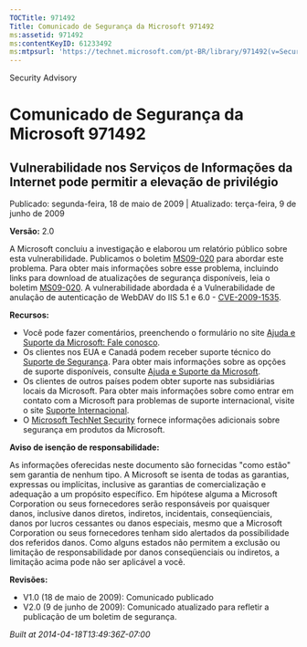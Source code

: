 ```yaml
---
TOCTitle: 971492
Title: Comunicado de Segurança da Microsoft 971492
ms:assetid: 971492
ms:contentKeyID: 61233492
ms:mtpsurl: 'https://technet.microsoft.com/pt-BR/library/971492(v=Security.10)'
---
```


Security Advisory

Comunicado de Segurança da Microsoft 971492
===========================================

Vulnerabilidade nos Serviços de Informações da Internet pode permitir a elevação de privilégio
----------------------------------------------------------------------------------------------

Publicado: segunda-feira, 18 de maio de 2009 | Atualizado: terça-feira, 9 de junho de 2009

**Versão:** 2.0

A Microsoft concluiu a investigação e elaborou um relatório público sobre esta vulnerabilidade. Publicamos o boletim [MS09-020](http://technet.microsoft.com/security/bulletin/ms09-020) para abordar este problema. Para obter mais informações sobre esse problema, incluindo links para download de atualizações de segurança disponíveis, leia o boletim [MS09-020](http://technet.microsoft.com/security/bulletin/ms09-020). A vulnerabilidade abordada é a Vulnerabilidade de anulação de autenticação de WebDAV do IIS 5.1 e 6.0 - [CVE-2009-1535](http://www.cve.mitre.org/cgi-bin/cvename.cgi?name=cve-2009-1535).

**Recursos:**

-   Você pode fazer comentários, preenchendo o formulário no site [Ajuda e Suporte da Microsoft: Fale conosco](https://support.microsoft.com/common/survey.aspx?scid=sw;en;1257&amp;showpage=1&amp;ws=technet&amp;sd=tech).
-   Os clientes nos EUA e Canadá podem receber suporte técnico do [Suporte de Segurança](http://go.microsoft.com/fwlink/?linkid=21131). Para obter mais informações sobre as opções de suporte disponíveis, consulte [Ajuda e Suporte da Microsoft](http://support.microsoft.com/?ln=pt-br).
-   Os clientes de outros países podem obter suporte nas subsidiárias locais da Microsoft. Para obter mais informações sobre como entrar em contato com a Microsoft para problemas de suporte internacional, visite o site [Suporte Internacional](http://go.microsoft.com/fwlink/?linkid=21155).
-   O [Microsoft TechNet Security](http://go.microsoft.com/fwlink/?linkid=21132) fornece informações adicionais sobre segurança em produtos da Microsoft.

**Aviso de isenção de responsabilidade:**

As informações oferecidas neste documento são fornecidas "como estão" sem garantia de nenhum tipo. A Microsoft se isenta de todas as garantias, expressas ou implícitas, inclusive as garantias de comercialização e adequação a um propósito específico. Em hipótese alguma a Microsoft Corporation ou seus fornecedores serão responsáveis por quaisquer danos, inclusive danos diretos, indiretos, incidentais, conseqüenciais, danos por lucros cessantes ou danos especiais, mesmo que a Microsoft Corporation ou seus fornecedores tenham sido alertados da possibilidade dos referidos danos. Como alguns estados não permitem a exclusão ou limitação de responsabilidade por danos conseqüenciais ou indiretos, a limitação acima pode não ser aplicável a você.

**Revisões:**

-   V1.0 (18 de maio de 2009): Comunicado publicado
-   V2.0 (9 de junho de 2009): Comunicado atualizado para refletir a publicação de um boletim de segurança.

*Built at 2014-04-18T13:49:36Z-07:00*
